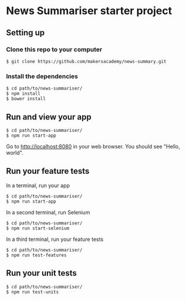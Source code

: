 # News Summariser starter project

## Setting up

### Clone this repo to your computer

    $ git clone https://github.com/makersacademy/news-summary.git

### Install the dependencies

    $ cd path/to/news-summariser/
    $ npm install
    $ bower install

## Run and view your app

    $ cd path/to/news-summariser/
    $ npm run start-app

Go to [http://localhost:8080](http://localhost:8080) in your web browser.  You should see "Hello, world".

## Run your feature tests

In a terminal, run your app

    $ cd path/to/news-summariser/
    $ npm run start-app

In a second terminal, run Selenium

    $ cd path/to/news-summariser/
    $ npm run start-selenium

In a third terminal, run your feature tests

    $ cd path/to/news-summariser/
    $ npm run test-features

## Run your unit tests

    $ cd path/to/news-summariser/
    $ npm run test-units
